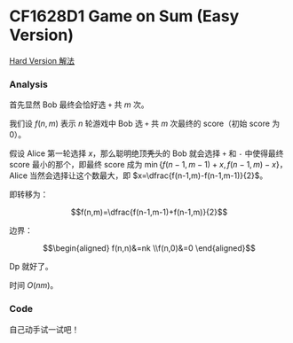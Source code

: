 # CF1628D1 Game on Sum (Easy Version)

[Hard Version 解法](https://www.luogu.com.cn/blog/101868/solution-cf1628d2)

### Analysis

首先显然 Bob 最终会恰好选 `+` 共 $m$ 次。

我们设 $f(n,m)$ 表示 $n$ 轮游戏中 Bob 选 `+` 共 $m$ 次最终的 score（初始 score 为 $0$）。

假设 Alice 第一轮选择 $x$，那么聪明绝顶~~秃头~~的 Bob 就会选择 `+` 和 `-` 中使得最终 score 最小的那个，即最终 score 成为 $\min\{f(n-1,m-1)+x,f(n-1,m)-x\}$，Alice 当然会选择让这个数最大，即 $x=\dfrac{f(n-1,m)-f(n-1,m-1)}{2}$。

即转移为：

$$f(n,m)=\dfrac{f(n-1,m-1)+f(n-1,m)}{2}$$

边界：

$$\begin{aligned}
f(n,n)&=nk
\\f(n,0)&=0
\end{aligned}$$

Dp 就好了。

时间 $O(nm)$。

### Code

自己动手试一试吧！